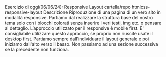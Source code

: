 Esercizio di oggi(06/06/24): Responsive Layout
cartella/repo htmlcss-responsive-layout
Descrizione
Riproduzione di una pagina di un vero sito in modalità responsive. Partiamo dal realizzare la struttura base del nostro tema solo con i blocchi colorati senza inserire i veri testi, img etc. o pensare al dettaglio.
L’approccio utilizzato per il responsive è mobile first. E' consigliabile utilizzare questo approccio, se proprio non riuscite usate il desktop first.
Partiamo sempre dall'individuare il layout generale e poi iniziamo dall'alto verso il basso. Non passiamo ad una sezione successiva se la precedente non funziona.